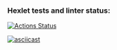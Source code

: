 ### Hexlet tests and linter status:
[![Actions Status](https://github.com/sushilyaz/java-project-71/actions/workflows/hexlet-check.yml/badge.svg)](https://github.com/sushilyaz/java-project-71/actions)

[![asciicast](https://asciinema.org/a/No6dYiDHRxmYKoR4tKxHMVW1n.svg)](https://asciinema.org/a/No6dYiDHRxmYKoR4tKxHMVW1n)
